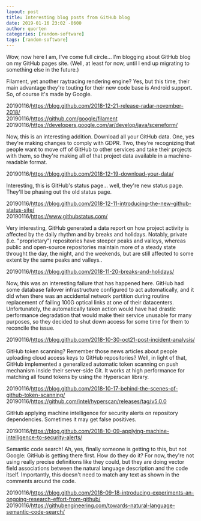 ```yaml
---
layout: post
title: Interesting blog posts from GitHub blog
date: 2019-01-16 23:02 -0600
author: quorten
categories: [random-software]
tags: [random-software]
---
```


Wow, now here I am, I've come full circle... I'm blogging about GitHub
blog on my GitHub pages site.  (Well, at least for now, until I end up
migrating to something else in the future.)

Filament, yet another raytracing rendering engine?  Yes, but this
time, their main advantage they're touting for their new code base is
Android support.  So, of course it's made by Google.

20190116/https://blog.github.com/2018-12-21-release-radar-november-2018/  
20190116/https://github.com/google/filament  
20190116/https://developers.google.com/ar/develop/java/sceneform/

Now, this is an interesting addition.  Download all your GitHub data.
One, yes they're making changes to comply with GDPR.  Two, they're
recognizing that people want to move off of GitHub to other services
and take their projects with them, so they're making all of that
project data available in a machine-readable format.

20190116/https://blog.github.com/2018-12-19-download-your-data/

Interesting, this is GitHub's status page... well, they're new status
page.  They'll be phasing out the old status page.

20190116/https://blog.github.com/2018-12-11-introducing-the-new-github-status-site/  
20190116/https://www.githubstatus.com/

<!-- more -->

Very interesting, GitHub generated a data report on how project
activity is affected by the daily rhythm and by breaks and holidays.
Notably, private (i.e. "proprietary") repositories have steeper peaks
and valleys, whereas public and open-source repositories maintain more
of a steady state throught the day, the night, and the weekends, but
are still affected to some extent by the same peaks and valleys..

20190116/https://blog.github.com/2018-11-20-breaks-and-holidays/

Now, this was an interesting failure that has happened here.  GitHub
had some database failover infrastructure configured to act
automatically, and it did when there was an accidental network
partition during routine replacement of failing 100G optical links at
one of their datacenters.  Unfortunately, the automatically taken
action would have had drastic performance degradation that would make
their service unusable for many purposes, so they decided to shut down
access for some time for them to reconcile the issue.

20190116/https://blog.github.com/2018-10-30-oct21-post-incident-analysis/

GitHub token scanning?  Remember those news articles about people
uploading cloud access keys to GitHub repositories?  Well, in light of
that, GitHub implemented a generalized automatic token scanning on
push mechanism inside their server-side Git.  It works at high
performance for matching all found tokens by using the Hyperscan
library.

20190116/https://blog.github.com/2018-10-17-behind-the-scenes-of-github-token-scanning/  
20190116/https://github.com/intel/hyperscan/releases/tag/v5.0.0

GitHub applying machine intelligence for security alerts on repository
dependencies.  Sometimes it may get false positives.

20190116/https://blog.github.com/2018-10-09-applying-machine-intelligence-to-security-alerts/

Semantic code search!  Ah, yes, finally someone is getting to this,
but not Google: GitHub is getting there first.  How do they do it?
For now, they're not using really precise definitions like they could,
but they are doing vector field associations between the natural
language description and the code itself.  Importantly, this doesn't
need to match any text as shown in the comments around the code.

20190116/https://blog.github.com/2018-09-18-introducing-experiments-an-ongoing-research-effort-from-github/  
20190116/https://githubengineering.com/towards-natural-language-semantic-code-search/
